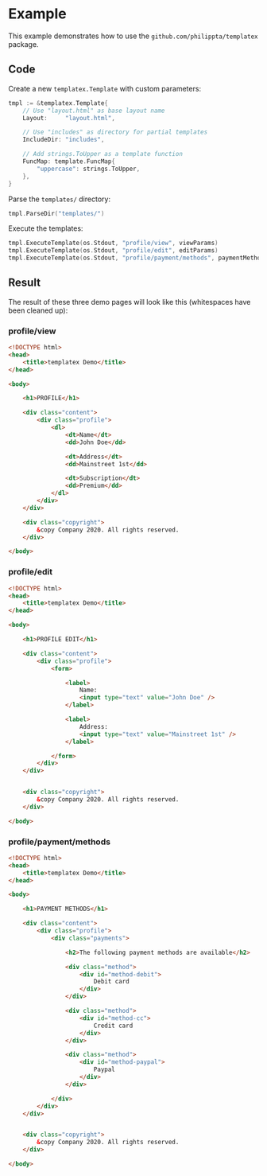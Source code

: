 # Example

This example demonstrates how to use the `github.com/philippta/templatex` package.

## Code

Create a new `templatex.Template` with custom parameters:
```go
tmpl := &templatex.Template{
    // Use "layout.html" as base layout name
    Layout:     "layout.html",

    // Use "includes" as directory for partial templates
    IncludeDir: "includes",

    // Add strings.ToUpper as a template function
    FuncMap: template.FuncMap{
        "uppercase": strings.ToUpper,
    },
}
```

Parse the `templates/` directory:
```go
tmpl.ParseDir("templates/")
```

Execute the templates:
```go
tmpl.ExecuteTemplate(os.Stdout, "profile/view", viewParams)
tmpl.ExecuteTemplate(os.Stdout, "profile/edit", editParams)
tmpl.ExecuteTemplate(os.Stdout, "profile/payment/methods", paymentMethodsParams)
```

## Result

The result of these three demo pages will look like this (whitespaces have been cleaned up):

### profile/view
```html
<!DOCTYPE html>
<head>
    <title>templatex Demo</title>
</head>

<body>

    <h1>PROFILE</h1>

    <div class="content">
        <div class="profile">
            <dl>
                <dt>Name</dt>
                <dd>John Doe</dd>

                <dt>Address</dt>
                <dd>Mainstreet 1st</dd>

                <dt>Subscription</dt>
                <dd>Premium</dd>
            </dl>
        </div>
    </div>

    <div class="copyright">
        &copy Company 2020. All rights reserved.
    </div>

</body>
```

### profile/edit
```html
<!DOCTYPE html>
<head>
    <title>templatex Demo</title>
</head>

<body>

    <h1>PROFILE EDIT</h1>

    <div class="content">
        <div class="profile">
            <form>

                <label>
                    Name:
                    <input type="text" value="John Doe" />
                </label>

                <label>
                    Address:
                    <input type="text" value="Mainstreet 1st" />
                </label>

            </form>
        </div>
    </div>


    <div class="copyright">
        &copy Company 2020. All rights reserved.
    </div>

</body>
```

### profile/payment/methods
```html
<!DOCTYPE html>
<head>
    <title>templatex Demo</title>
</head>

<body>

    <h1>PAYMENT METHODS</h1>

    <div class="content">
        <div class="profile">
            <div class="payments">

                <h2>The following payment methods are available</h2>

                <div class="method">
                    <div id="method-debit">
                        Debit card
                    </div>
                </div>

                <div class="method">
                    <div id="method-cc">
                        Credit card
                    </div>
                </div>

                <div class="method">
                    <div id="method-paypal">
                        Paypal
                    </div>
                </div>

            </div>
        </div>
    </div>


    <div class="copyright">
        &copy Company 2020. All rights reserved.
    </div>

</body>
```
